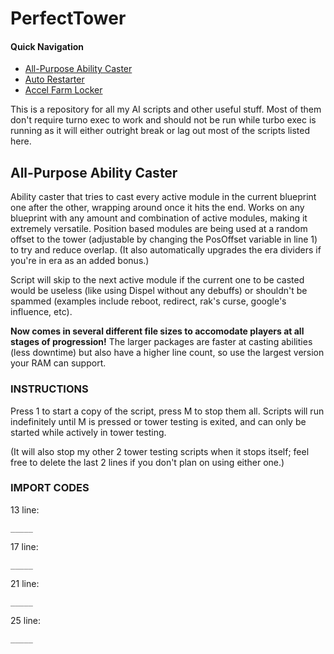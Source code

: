 # PerfectTower

#### Quick Navigation
- [All-Purpose Ability Caster](#all-purpose-ability-caster)
- [Auto Restarter](#auto-restarter)
- [Accel Farm Locker](#accel-farm-locker)

This is a repository for all my AI scripts and other useful stuff. 
Most of them don't require turno exec to work and should not be run while turbo exec is running as it will either outright break or lag out most of the scripts listed here.

## All-Purpose Ability Caster
Ability caster that tries to cast every active module in the current blueprint one after the other, wrapping around once it hits the end. Works on any blueprint with any amount and combination of active modules, making it extremely versatile. Position based modules are being used at a random offset to the tower (adjustable by changing the PosOffset variable in line 1) to try and reduce overlap.
(It also automatically upgrades the era dividers if you're in era as an added bonus.)

Script will skip to the next active module if the current one to be casted would be useless (like using Dispel without any debuffs) or shouldn't be spammed (examples include reboot, redirect, rak's curse, google's influence, etc). 

**Now comes in several different file sizes to accomodate players at all stages of progression!** 
The larger packages are faster at casting abilities (less downtime) but also have a higher line count, so use the largest version your RAM can support.  

### INSTRUCTIONS

Press 1 to start a copy of the script, press M to stop them all. Scripts will run indefinitely until M is pressed or tower testing is exited, and can only be started while actively in tower testing.

(It will also stop my other 2 tower testing scripts when it stops itself; feel free to delete the last 2 lines if you don't plan on using either one.)

### IMPORT CODES

13 line:
```
_____
```

17 line:
```
_____
```

21 line:
```
_____
```

25 line: 
```
_____
```

